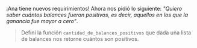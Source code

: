 ¡Ana tiene nuevos requirimientos! Ahora nos pidió lo siguiente: _"Quiero saber cuántos balances fueron positivos, es decir, aquellos en los que la ganancia fue mayor a cero"_.

> Definí la función `cantidad_de_balances_positivos` que dada una lista de balances nos retorne cuántos son positivos.
